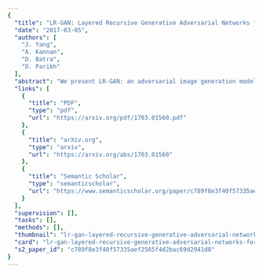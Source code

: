 ```yaml
---
{
  "title": "LR-GAN: Layered Recursive Generative Adversarial Networks for Image Generation",
  "date": "2017-03-05",
  "authors": [
    "J. Yang",
    "A. Kannan",
    "D. Batra",
    "D. Parikh"
  ],
  "abstract": "We present LR-GAN: an adversarial image generation model which takes scene structure and context into account. Unlike previous generative adversarial networks (GANs), the proposed GAN learns to generate image background and foregrounds separately and recursively, and stitch the foregrounds on the background in a contextually relevant manner to produce a complete natural image. For each foreground, the model learns to generate its appearance, shape and pose. The whole model is unsupervised, and is trained in an end-to-end manner with conventional gradient descent methods. The experiments demonstrate that LR-GAN can generate more natural images with objects that are more human recognizable than baseline GANs.",
  "links": [
    {
      "title": "PDF",
      "type": "pdf",
      "url": "https://arxiv.org/pdf/1703.01560.pdf"
    },
    {
      "title": "arXiv.org",
      "type": "arxiv",
      "url": "https://arxiv.org/abs/1703.01560"
    },
    {
      "title": "Semantic Scholar",
      "type": "semanticscholar",
      "url": "https://www.semanticscholar.org/paper/c789f8e3f40f57335aef2565f4d2bac69d2941d8"
    }
  ],
  "supervision": [],
  "tasks": [],
  "methods": [],
  "thumbnail": "lr-gan-layered-recursive-generative-adversarial-networks-for-image-generation-thumb.jpg",
  "card": "lr-gan-layered-recursive-generative-adversarial-networks-for-image-generation-card.jpg",
  "s2_paper_id": "c789f8e3f40f57335aef2565f4d2bac69d2941d8"
}
---
```


